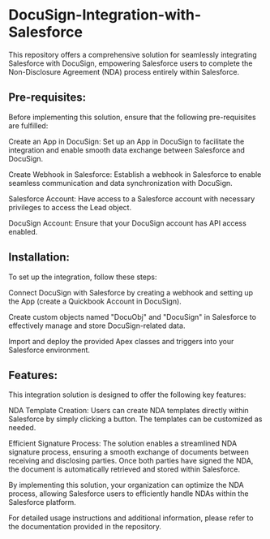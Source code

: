 # DocuSign-Integration-with-Salesforce

This repository offers a comprehensive solution for seamlessly integrating Salesforce with DocuSign, empowering Salesforce users to complete the Non-Disclosure Agreement (NDA) process entirely within Salesforce.

## Pre-requisites:

Before implementing this solution, ensure that the following pre-requisites are fulfilled:

Create an App in DocuSign: Set up an App in DocuSign to facilitate the integration and enable smooth data exchange between Salesforce and DocuSign.

Create Webhook in Salesforce: Establish a webhook in Salesforce to enable seamless communication and data synchronization with DocuSign.

Salesforce Account: Have access to a Salesforce account with necessary privileges to access the Lead object.

DocuSign Account: Ensure that your DocuSign account has API access enabled.

## Installation:

To set up the integration, follow these steps:

Connect DocuSign with Salesforce by creating a webhook and setting up the App (create a Quickbook Account in DocuSign).

Create custom objects named "DocuObj" and "DocuSign" in Salesforce to effectively manage and store DocuSign-related data.

Import and deploy the provided Apex classes and triggers into your Salesforce environment.

## Features:

This integration solution is designed to offer the following key features:

NDA Template Creation: Users can create NDA templates directly within Salesforce by simply clicking a button. The templates can be customized as needed.

Efficient Signature Process: The solution enables a streamlined NDA signature process, ensuring a smooth exchange of documents between receiving and disclosing parties. Once both parties have signed the NDA, the document is automatically retrieved and stored within Salesforce.

By implementing this solution, your organization can optimize the NDA process, allowing Salesforce users to efficiently handle NDAs within the Salesforce platform.

For detailed usage instructions and additional information, please refer to the documentation provided in the repository.
